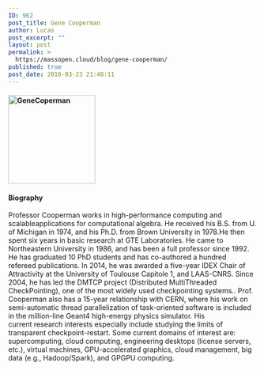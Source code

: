 ```yaml
---
ID: 962
post_title: Gene Cooperman
author: Lucas
post_excerpt: ""
layout: post
permalink: >
  https://massopen.cloud/blog/gene-cooperman/
published: true
post_date: 2016-03-23 21:48:11
---
```

<h4><img class="wp-image-940 alignleft" src="http://massopen.cloud/wp-content/uploads/2016/01/GeneCoperman-295x300.png" alt="GeneCoperman" width="176" height="179" /></h4>

<h4>Biography</h4>

Professor Cooperman works in high-performance computing and scalableapplications for computational algebra. He received his B.S. from U. of Michigan in 1974, and his Ph.D. from Brown University in 1978.He then spent six years in basic research at GTE Laboratories. He came to Northeastern University in 1986, and has been a full professor since 1992. He has graduated 10 PhD students and has co-authored a hundred refereed publications. In 2014, he was awarded a five-year IDEX Chair of Attractivity at the University of Toulouse Capitole 1, and LAAS-CNRS. Since 2004, he has led the DMTCP project (Distributed MultiThreaded CheckPointing), one of the most widely used checkpointing systems.. Prof. Cooperman also has a 15-year relationship with CERN, where his work on semi-automatic thread parallelization of task-oriented software is included in the million-line Geant4 high-energy physics simulator. His current research interests especially include studying the limits of transparent checkpoint-restart. Some current domains of interest are: supercomputing, cloud computing, engineering desktops (license servers, etc.), virtual machines, GPU-accelerated graphics, cloud management, big data (e.g., Hadoop/Spark), and GPGPU computing.